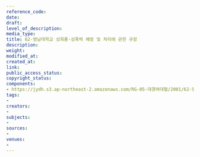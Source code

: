 ```yaml
---
reference_code: 
date: 
draft: 
level_of_description: 
media_type: 
title: 62-영남대학교 성희롱·성폭력 예방 및 처리에 관한 규정
description: 
weight: 
modified_at: 
created_at: 
link: 
public_access_status: 
copyright_status: 
components:
- https://jydh.s3.ap-northeast-2.amazonaws.com/RG-05-대경여대협/2001/62-영남대학교+성희롱·성폭력+예방+및+처리에+관한+규정.pdf
tags:
- 
creators:
- 
subjects:
- 
sources:
- 
venues:
- 
---
```

